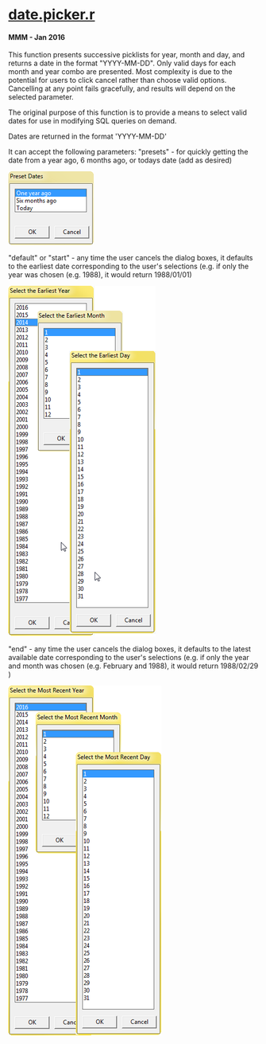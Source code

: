 # **[date.picker.r](../../src/_RFunctions/utility/datetime/date.picker.r)**
#### MMM - Jan 2016 
This function presents successive picklists for year, month and day, and returns a date in the format "YYYY-MM-DD".  Only valid days for each month and year combo are presented.  Most complexity is due to the potential for users to click cancel rather than choose valid options.  Cancelling at any point fails gracefully, and results will depend on the selected parameter.   

The original purpose of this function is to provide a means to select valid dates for use in modifying SQL queries on demand.

Dates are returned in the format 'YYYY-MM-DD'

It can accept the following parameters:
"presets"   -  for quickly getting the date from a year ago, 6 months ago, 
              or todays date (add as desired)

![Choosing Start Date](images/date.picker_presets.png)


"default" or "start"  - any time the user cancels the dialog boxes, it 
                           defaults to the earliest date corresponding to the 
                           user's selections (e.g. if only the year was 
                           chosen (e.g. 1988), it would return 1988/01/01) 

![Choosing Start Date](images/date.picker_1.png)

"end"  - any time the user cancels the dialog boxes, it defaults to the 
            latest available date corresponding to the user's selections 
            (e.g. if only the year and month was chosen (e.g. February and 
            1988), it would return 1988/02/29 )

![Choosing End Date](images/date.picker_2.png)
